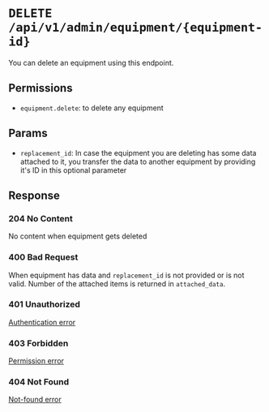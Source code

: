 # `DELETE /api/v1/admin/equipment/{equipment-id}`
You can delete an equipment using this endpoint.


## Permissions
- `equipment.delete`: to delete any equipment

## Params

- `replacement_id`: In case the equipment you are deleting has some data attached to it, you transfer the data to another equipment by providing it's ID in this optional parameter

## Response

### 204 No Content
 No content when equipment gets deleted

### 400 Bad Request
 When equipment has data and `replacement_id` is not provided or is not valid. Number of the attached items is returned in `attached_data`.

### 401 Unauthorized
[Authentication error](../../_globals/authentication-errors.md)

### 403 Forbidden
[Permission error](../../_globals/permission-errors.md)

### 404 Not Found
[Not-found error](../../_globals/not-found-errors.md)
